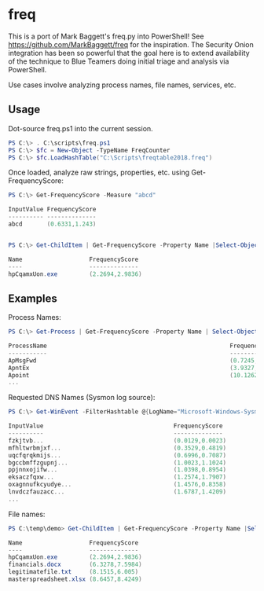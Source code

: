# freq

This is a port of Mark Baggett's freq.py into PowerShell! See https://github.com/MarkBaggett/freq for the inspiration.  The Security Onion integration has been so powerful that the goal here is to extend availability of the technique to Blue Teamers doing initial triage and analysis via PowerShell.

Use cases involve analyzing process names, file names, services, etc. 

## Usage

Dot-source freq.ps1 into the current session. 

```PowerShell
PS C:\> . C:\scripts\freq.ps1
PS C:\> $fc = New-Object -TypeName FreqCounter
PS C:\> $fc.LoadHashTable("C:\Scripts\freqtable2018.freq")
```

Once loaded, analyze raw strings, properties, etc. using Get-FrequencyScore:

```PowerShell
PS C:\> Get-FrequencyScore -Measure "abcd"

InputValue FrequencyScore
---------- --------------
abcd       (0.6331,1.243)


PS C:\> Get-ChildItem | Get-FrequencyScore -Property Name |Select-Object -Property Name,FrequencyScore | Sort-Object -Property FrequencyScore -Unique

Name                   FrequencyScore
----                   --------------
hpCqamxUon.exe         (2.2694,2.9836)
```

## Examples

Process Names:

```PowerShell
PS C:\> Get-Process | Get-FrequencyScore -Property Name | Select-Object -Property ProcessName,FrequencyScore -Unique

ProcessName                                                    FrequencyScore
-----------                                                    --------------
ApMsgFwd                                                       (0.7245,0.9421)
ApntEx                                                         (3.9327,4.1761)
Apoint                                                         (10.1262,9.3085)
...
```

Requested DNS Names (Sysmon log source):

```PowerShell
PS C:\> Get-WinEvent -FilterHashtable @{LogName="Microsoft-Windows-Sysmon/Operational";Id=22} |Select-Object -ExpandProperty Message | ForEach-Object {$_.split("`n")[5].split(" ")[1]} | Get-FrequencyScore | Sort-Object -Property FrequencyScore -Unique

InputValue                                     FrequencyScore
----------                                     --------------
fzkjtvb...                                     (0.0129,0.0023)
mfhltwrbmjxf...                                (0.3529,0.4819)
uqcfqrqkmijs...                                (0.6996,0.7087)
bgccbmffzgupnj...                              (1.0023,1.1024)
ppjnnxojifw...                                 (1.0398,0.8954)
eksaczfqxw...                                  (1.2574,1.7907)
oxagnnufkcyudye...                             (1.4576,0.8358)
lnvdczfauzacc...                               (1.6787,1.4209)
...
```

File names:

```PowerShell
PS C:\temp\demo> Get-ChildItem | Get-FrequencyScore -Property Name |Select-Object -Property Name,FrequencyScore | Sort-Object -Property FrequencyScore -Unique

Name                   FrequencyScore
----                   --------------
hpCqamxUon.exe         (2.2694,2.9836)
financials.docx        (6.3278,7.5984)
legitimatefile.txt     (8.1515,6.005)
masterspreadsheet.xlsx (8.6457,8.4249)
```
